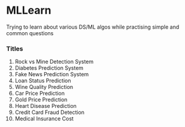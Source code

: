 # MLLearn
Trying to learn about various DS/ML algos while practising simple and common questions

### Titles

1. Rock vs Mine Detection System
2. Diabetes Prediction System
3. Fake News Prediction System
4. Loan Status Prediction
5. Wine Quality Prediction
6. Car Price Prediction
7. Gold Price Prediction
8. Heart Disease Prediction
9. Credit Card Fraud Detection
10. Medical Insurance Cost
